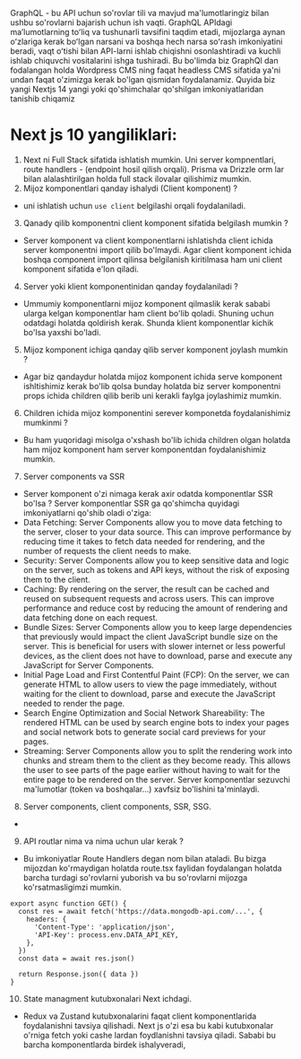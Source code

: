 GraphQL - bu API uchun so'rovlar tili va mavjud ma'lumotlaringiz bilan ushbu so'rovlarni bajarish uchun ish vaqti. GraphQL APIdagi maʼlumotlarning toʻliq va tushunarli tavsifini taqdim etadi, mijozlarga aynan oʻzlariga kerak boʻlgan narsani va boshqa hech narsa soʻrash imkoniyatini beradi, vaqt oʻtishi bilan API-larni ishlab chiqishni osonlashtiradi va kuchli ishlab chiquvchi vositalarini ishga tushiradi.
Bu bo'limda biz GraphQl dan fodalangan holda Wordpress CMS ning faqat headless CMS sifatida ya'ni undan faqat o'zimizga kerak bo'lgan qismidan foydalanamiz. 
Quyida biz yangi Nextjs 14 yangi yoki qo'shimchalar qo'shilgan imkoniyatlaridan tanishib chiqamiz
# Next js 10 yangiliklari:
1.  Next ni Full Stack sifatida ishlatish mumkin. Uni server kompnentlari, route handlers - (endpoint hosil qilish orqali). Prisma va Drizzle orm lar bilan alalashtirilgan holda full stack ilovalar qilishimiz mumkin.
2. Mijoz komponentlari qanday ishalydi (Client komponent) ?
- uni ishlatish uchun `use client` belgilashi orqali foydalaniladi.
3. Qanady qilib komponentni client komponent sifatida belgilash mumkin ? 
-  Server komponent va client komponentlarni ishlatishda client ichida server komponentni import qilib bo'lmaydi. Agar client komponent ichida boshqa component import qilinsa belgilanish kiritilmasa ham uni client komponent sifatida e'lon qiladi.
4. Server yoki klient komponentinidan qanday foydalaniladi ?
- Ummumiy komponentlarni mijoz komponent qilmaslik kerak sababi ularga kelgan komponentlar ham client bo'lib qoladi. Shuning uchun odatdagi holatda qoldirish kerak. Shunda klient komponentlar kichik bo'lsa yaxshi bo'ladi. 
5. Mijoz komponent ichiga qanday qilib server komponent joylash mumkin ?
- Agar biz qandaydur holatda mijoz komponent ichida serve komponent ishltishimiz kerak bo'lib qolsa bunday holatda biz server komponentni props ichida children qilib berib uni kerakli faylga joylashimiz mumkin.
6. Children ichida mijoz komponentini serever komponetda foydalanishimiz mumkinmi ?
- Bu ham yuqoridagi misolga o'xshash bo'lib ichida children olgan holatda ham mijoz komponent ham server komponentdan foydalanishimiz mumkin. 
7. Server components va SSR
- Server komponent o'zi nimaga kerak axir odatda komponentlar SSR bo'lsa ? Server komponentlar SSR ga qo'shimcha quyidagi imkoniyatlarni qo'shib oladi o'ziga:
- Data Fetching: Server Components allow you to move data fetching to the server, closer to your data source. This can improve performance by reducing time it takes to fetch data needed for rendering, and the number of requests the client needs to make.
- Security: Server Components allow you to keep sensitive data and logic on the server, such as tokens and API keys, without the risk of exposing them to the client.
- Caching: By rendering on the server, the result can be cached and reused on subsequent requests and across users. This can improve performance and reduce cost by reducing the amount of rendering and data fetching done on each request.
- Bundle Sizes: Server Components allow you to keep large dependencies that previously would impact the client JavaScript bundle size on the server. This is beneficial for users with slower internet or less powerful devices, as the client does not have to download, parse and execute any JavaScript for Server Components.
- Initial Page Load and First Contentful Paint (FCP): On the server, we can generate HTML to allow users to view the page immediately, without waiting for the client to download, parse and execute the JavaScript needed to render the page.
- Search Engine Optimization and Social Network Shareability: The rendered HTML can be used by search engine bots to index your pages and social network bots to generate social card previews for your pages.
- Streaming: Server Components allow you to split the rendering work into chunks and stream them to the client as they become ready. This allows the user to see parts of the page earlier without having to wait for the entire page to be rendered on the server.
Server komponentlar sezuvchi ma'lumotlar (token va boshqalar...) xavfsiz bo'lishini ta'minlaydi. 
8. Server components, client components, SSR, SSG.
- 
9. API routlar nima va nima uchun ular kerak ?
- Bu imkoniyatlar Route Handlers degan nom bilan ataladi. Bu bizga mijozdan ko'rmaydigan holatda route.tsx faylidan foydalangan holatda barcha turdagi so'rovlarni yuborish va bu so'rovlarni mijozga ko'rsatmasligimzi mumkin.
```
export async function GET() {
  const res = await fetch('https://data.mongodb-api.com/...', {
    headers: {
      'Content-Type': 'application/json',
      'API-Key': process.env.DATA_API_KEY,
    },
  })
  const data = await res.json()
 
  return Response.json({ data })
}
```
10. State managment kutubxonalari Next ichdagi.
- Redux va Zustand kutubxonalarini faqat client komponentlarida foydalanishni tavsiya qilishadi. Next js o'zi esa bu kabi kutubxonalar o'rniga fetch yoki cashe lardan foydlanishni tavsiya qiladi. Sababi bu barcha komponentlarda birdek ishalyveradi,